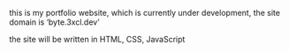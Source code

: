 this is my portfolio website, which is currently under development, the site domain is ‘byte.3xcl.dev’

the site will be written in HTML, CSS, JavaScript
 
 
